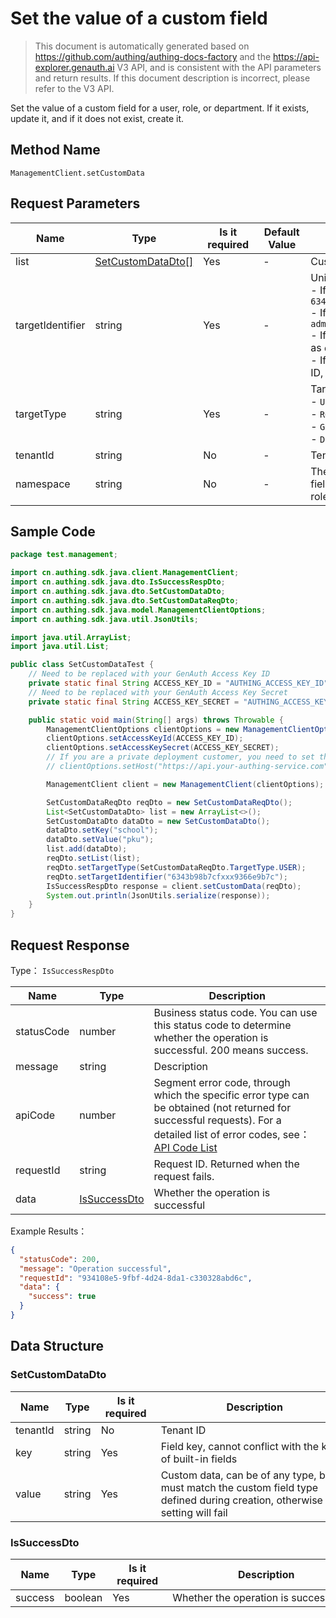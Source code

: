 # Set the value of a custom field

<!--
Warning ⚠️:
Do not modify this document directly,
https://github\.com/Authing/authing-docs-factory
Use this project to generate
-->

<LastUpdated />

> This document is automatically generated based on https://github.com/authing/authing-docs-factory and the https://api-explorer.genauth.ai V3 API, and is consistent with the API parameters and return results. If this document description is incorrect, please refer to the V3 API.

Set the value of a custom field for a user, role, or department. If it exists, update it, and if it does not exist, create it.

## Method Name

`ManagementClient.setCustomData`

## Request Parameters

| Name             | Type                                               | <div style="width:80px">Is it required</div> | <div style="width:60px">Default Value</div> | <div style="width:300px">Description</div>                                                                                                                                                                                                                                                                 | <div style="width:200px">Example Value</div> |
| ---------------- | -------------------------------------------------- | -------------------------------------------- | ------------------------------------------- | ---------------------------------------------------------------------------------------------------------------------------------------------------------------------------------------------------------------------------------------------------------------------------------------------------------- | -------------------------------------------- |
| list             | <a href="#SetCustomDataDto">SetCustomDataDto[]</a> | Yes                                          | -                                           | Custom data list array length limit: 50.                                                                                                                                                                                                                                                                   |                                              |
| targetIdentifier | string                                             | Yes                                          | -                                           | Unique identifier of the target object:<br>- If Yes user, the user's ID, such as `6343b98b7cfxxx9366e9b7c`<br>- If Yes role, the role's code, such as `admin`<br>- If Yes group, the group's code, such as `developer`<br>- If Yes department, the department's ID, such as `6343bafc019xxxx889206c4c`<br> | `userId1`                                    |
| targetType       | string                                             | Yes                                          | -                                           | Target object Type:<br>- `USER`: user<br>- `ROLE`: role<br>- `GROUP`: group<br>- `DEPARTMENT`: department<br>                                                                                                                                                                                              | `USER`                                       |
| tenantId         | string                                             | No                                           | -                                           | Tenant ID                                                                                                                                                                                                                                                                                                  | `642c1df417c2d8a80d744c1d`                   |
| namespace        | string                                             | No                                           | -                                           | The code of the permission group. This field is required when target_type is a role. If it is No, it can be ignored.                                                                                                                                                                                       | `default`                                    |

## Sample Code

```java
package test.management;

import cn.authing.sdk.java.client.ManagementClient;
import cn.authing.sdk.java.dto.IsSuccessRespDto;
import cn.authing.sdk.java.dto.SetCustomDataDto;
import cn.authing.sdk.java.dto.SetCustomDataReqDto;
import cn.authing.sdk.java.model.ManagementClientOptions;
import cn.authing.sdk.java.util.JsonUtils;

import java.util.ArrayList;
import java.util.List;

public class SetCustomDataTest {
    // Need to be replaced with your GenAuth Access Key ID
    private static final String ACCESS_KEY_ID = "AUTHING_ACCESS_KEY_ID";
    // Need to be replaced with your GenAuth Access Key Secret
    private static final String ACCESS_KEY_SECRET = "AUTHING_ACCESS_KEY_SECRET";

    public static void main(String[] args) throws Throwable {
        ManagementClientOptions clientOptions = new ManagementClientOptions();
        clientOptions.setAccessKeyId(ACCESS_KEY_ID);
        clientOptions.setAccessKeySecret(ACCESS_KEY_SECRET);
        // If you are a private deployment customer, you need to set the GenAuth service domain name
        // clientOptions.setHost("https://api.your-authing-service.com");

        ManagementClient client = new ManagementClient(clientOptions);

        SetCustomDataReqDto reqDto = new SetCustomDataReqDto();
        List<SetCustomDataDto> list = new ArrayList<>();
        SetCustomDataDto dataDto = new SetCustomDataDto();
        dataDto.setKey("school");
        dataDto.setValue("pku");
        list.add(dataDto);
        reqDto.setList(list);
        reqDto.setTargetType(SetCustomDataReqDto.TargetType.USER);
        reqDto.setTargetIdentifier("6343b98b7cfxxx9366e9b7c");
        IsSuccessRespDto response = client.setCustomData(reqDto);
        System.out.println(JsonUtils.serialize(response));
    }
}

```

## Request Response

Type： `IsSuccessRespDto`

| Name       | Type                                     | Description                                                                                                                                                                                                                                                                                                                                       |
| ---------- | ---------------------------------------- | ------------------------------------------------------------------------------------------------------------------------------------------------------------------------------------------------------------------------------------------------------------------------------------------------------------------------------------------------- |
| statusCode | number                                   | Business status code. You can use this status code to determine whether the operation is successful. 200 means success.                                                                                                                                                                                                                           |
| message    | string                                   | Description                                                                                                                                                                                                                                                                                                                                       |
| apiCode    | number                                   | Segment error code, through which the specific error type can be obtained (not returned for successful requests). For a detailed list of error codes, see：[API Code List](https://api-explorer.genauth.ai/?tag=group/%E5%BC%80%E5%8F%91%E5%87%86%E5%A4%87#tag/%E5%BC%80%E5%8F%91%E5%87%86%E5%A4%87/%E9%94%99%E8%AF%AF%E5%A4%84%E7%90%86/apiCode) |
| requestId  | string                                   | Request ID. Returned when the request fails.                                                                                                                                                                                                                                                                                                      |
| data       | <a href="#IsSuccessDto">IsSuccessDto</a> | Whether the operation is successful                                                                                                                                                                                                                                                                                                               |

Example Results：

```json
{
  "statusCode": 200,
  "message": "Operation successful",
  "requestId": "934108e5-9fbf-4d24-8da1-c330328abd6c",
  "data": {
    "success": true
  }
}
```

## Data Structure

### <a id="SetCustomDataDto"></a> SetCustomDataDto

| Name     | Type   | <div style="width:80px">Is it required</div> | <div style="width:300px">Description</div>                                                                                     | <div style="width:200px">Example Value</div> |
| -------- | ------ | -------------------------------------------- | ------------------------------------------------------------------------------------------------------------------------------ | -------------------------------------------- |
| tenantId | string | No                                           | Tenant ID                                                                                                                      | `642c1df417c2d8a80d744c1d`                   |
| key      | string | Yes                                          | Field key, cannot conflict with the key of built-in fields                                                                     | `school`                                     |
| value    | string | Yes                                          | Custom data, can be of any type, but must match the custom field type defined during creation, otherwise the setting will fail | `pku`                                        |

### <a id="IsSuccessDto"></a> IsSuccessDto

| Name    | Type    | <div style="width:80px">Is it required</div> | <div style="width:300px">Description</div> | <div style="width:200px">Example Value</div> |
| ------- | ------- | -------------------------------------------- | ------------------------------------------ | -------------------------------------------- |
| success | boolean | Yes                                          | Whether the operation is successful        | `true`                                       |
